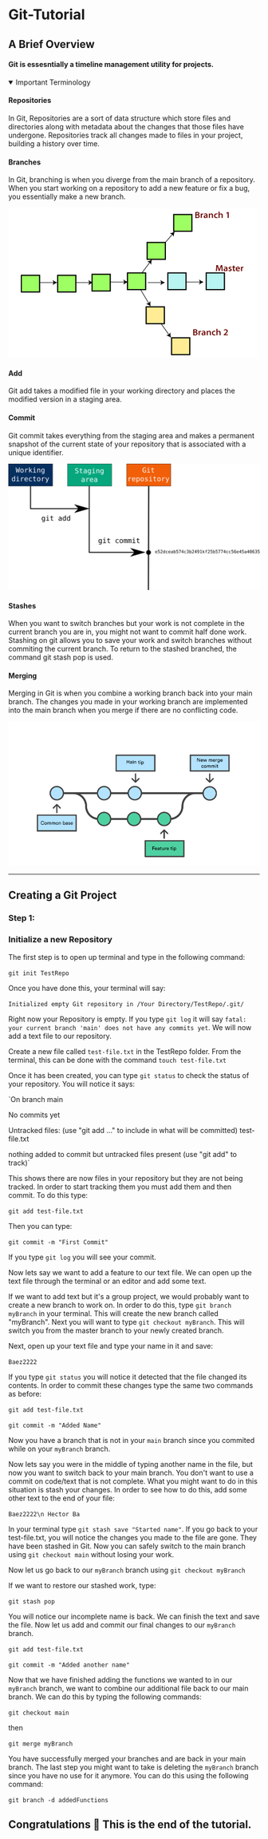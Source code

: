 # Git-Tutorial

## **A Brief Overview**
#### Git is essesntially a timeline management utility for projects.

<details open>
<summary>Important Terminology</summary>
<h4>Repositories</h4>
In Git, Repositories are a sort of data structure which store files and directories along with metadata about the changes that those files have undergone. Repositories track all changes made to files in your project, building a history over time. 
<h4>Branches</h4>
In Git, branching is when you diverge from the main branch of a repository. When you start working on a repository to add a new feature or fix a bug, you essentially make a new branch.

![Git Branch](git-branch.png)

 <h4>Add</h4>
 Git add takes a modified file in your working directory and places the modified version in a staging area.
<h4>Commit</h4>
Git commit takes everything from the staging area and makes a permanent snapshot of the current state of your repository that is associated with a unique identifier.

![Git Add and Commit](git-add-commit.png)


<h4>Stashes</h4>
When you want to switch branches but your work is not complete in the current branch you are in, you might not want to commit half done work. Stashing on git allows you to save your work and switch branches without commiting the current branch. To return to the stashed branched, the command git stash pop is used.
<h4>Merging</h4>
Merging in Git is when you combine a working branch back into your main branch. The changes you made in your working branch are implemented into the main branch when you merge if there are no conflicting code.

![Git Merge](git-merge.png)
</details>


---

## **Creating a Git Project**

### Step 1:
### Initialize a new Repository
The first step is to open up terminal and type in the following command:

`git init TestRepo`

Once you have done this, your terminal will say:

`Initialized empty Git repository in /Your Directory/TestRepo/.git/`

Right now your Repository is empty. If you type `git log` it will say `fatal: your current branch 'main' does not have any commits yet`. We will now add a text file to our repository.

Create a new file called `test-file.txt` in the TestRepo folder. From the terminal, this can be done with the command `touch test-file.txt`

Once it has been created, you can type `git status` to check the status of your repository. You will notice it says:

`On branch main

No commits yet

Untracked files:
 (use "git add <file>..." to include in what will be committed)
	test-file.txt

nothing added to commit but untracked files present (use "git add" to track)`


This shows there are now files in your repository but they are not being tracked. In order to start tracking them you must add them and then commit. To do this type:

`git add test-file.txt`

Then you can type:

`git commit -m "First Commit"`

If you type `git log` you will see your commit.

Now lets say we want to add a feature to our text file. We can open up the text file through the terminal or an editor and add some text.

If we want to add text but it's a group project, we would probably want to create a new branch to work on. 
In order to do this, type `git branch myBranch` in your terminal. This will create the new branch called "myBranch". Next you will want to type `git checkout myBranch`. This will switch you from the master branch to your newly created branch.

Next, open up your text file and type your name in it and save:

`Baez2222`

If you type `git status` you will notice it detected that the file changed its contents. In order to commit these changes type the same two commands as before:

`git add test-file.txt`

`git commit -m "Added Name"`

Now you have a branch that is not in your `main` branch since you commited while on your `myBranch` branch.

Now lets say you were in the middle of typing another name in the file, but now you want to switch back to your main branch. You don't want to use a commit on code/text that is not complete. What you might want to do in this situation is stash your changes. In order to see how to do this, add some other text to the end of your file:

`Baez2222\n
Hector Ba`



In your terminal type `git stash save "Started name"`. If you go back to your test-file.txt, you will notice the changes you made to the file are gone. They have been stashed in Git. Now you can safely switch to the main branch using `git checkout main` without losing your work.



Now let us go back to our `myBranch` branch using `git checkout myBranch`



If we want to restore our stashed work, type:

`git stash pop`



You will notice our incomplete name is back. We can finish the text and save the file. Now let us add and commit our final changes to our `myBranch` branch.

`git add test-file.txt`


`git commit -m "Added another name"`




Now that we have finished adding the functions we wanted to in our `myBranch` branch, we want to combine our additional file back to our main branch. We can do this by typing the following commands:

`git checkout main`

then

`git merge myBranch`



You have successfully merged your branches and are back in your main branch. The last step you might want to take is deleting the `myBranch` branch since you have no use for it anymore. You can do this using the following command:

`git branch -d addedFunctions`







## Congratulations 🎉 This is the end of the tutorial.
